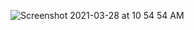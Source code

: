 ![Screenshot 2021-03-28 at 10 54 54 AM](https://user-images.githubusercontent.com/75629149/112743488-6ae24b80-8fb5-11eb-902f-b7eb95b5a254.png)
